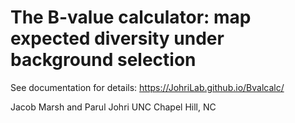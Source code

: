 # The B-value calculator: map expected diversity under background selection

See documentation for details: https://JohriLab.github.io/Bvalcalc/

Jacob Marsh and Parul Johri
UNC Chapel Hill, NC
